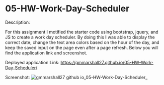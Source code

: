 # 05-HW-Work-Day-Scheduler

Description:

For this assignment I motified the starter code using bootstrap, jquery, and JS to create a work day scheduler. By doing this I was able to display the correct date, change the text area colors based on the hour of the day, and keep the saved input on the page even after a page refresh. Below you will find the application link and screenshot.

Deployed application Link: https://gmmarshall27.github.io/05-HW-Work-Day-Scheduler/

Screenshot:
![gmmarshall27 github io_05-HW-Work-Day-Scheduler_](https://user-images.githubusercontent.com/84820751/134747184-f2d66bb9-879b-40fb-b008-b51dba4d9b02.png)